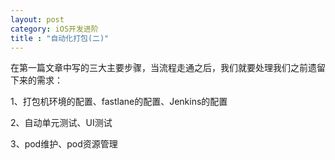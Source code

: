 ```yaml
---
layout: post
category: iOS开发进阶
title : "自动化打包(二)"
---
```


在第一篇文章中写的三大主要步骤，当流程走通之后，我们就要处理我们之前遗留下来的需求：



1、打包机环境的配置、fastlane的配置、Jenkins的配置

2、自动单元测试、UI测试

3、pod维护、pod资源管理

